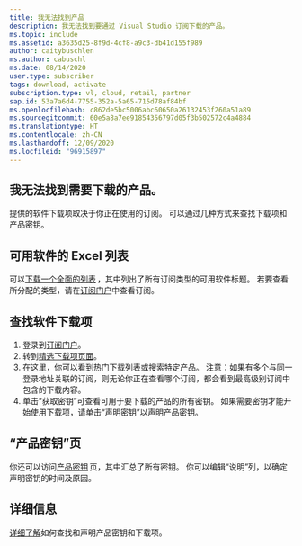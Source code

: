 ```yaml
---
title: 我无法找到产品
description: 我无法找到要通过 Visual Studio 订阅下载的产品。
ms.topic: include
ms.assetid: a3635d25-8f9d-4cf8-a9c3-db41d155f989
author: caitybuschlen
ms.author: cabuschl
ms.date: 08/14/2020
user.type: subscriber
tags: download, activate
subscription.type: vl, cloud, retail, partner
sap.id: 53a7a6d4-7755-352a-5a65-715d78af84bf
ms.openlocfilehash: c862de5bc5006abc60650a26132453f260a51a89
ms.sourcegitcommit: 60e5a8a7ee91854356797d05f3b502572c4a4884
ms.translationtype: HT
ms.contentlocale: zh-CN
ms.lasthandoff: 12/09/2020
ms.locfileid: "96915897"
---
```

## <a name="im-unable-to-locate-the-product-i-need-to-download"></a>我无法找到需要下载的产品。

提供的软件下载项取决于你正在使用的订阅。 可以通过几种方式来查找下载项和产品密钥。 

## <a name="excel-list-of-available-software"></a>可用软件的 Excel 列表 
可以[下载一个全面的列表](https://download.microsoft.com/download/1/5/4/15454442-CF17-47B9-A65D-DF84EF88511B/Visual_Studio_by_Subscription_Level.xlsx) ，其中列出了所有订阅类型的可用软件标题。 若要查看所分配的类型，请在[订阅门户](https://my.visualstudio.com/benefits)中查看订阅。   

## <a name="find-software-downloads"></a>查找软件下载项 
1. 登录到[订阅门户](https://my.visualstudio.com/benefits)。  
1. 转到[精选下载项页面](https://my.visualstudio.com/downloads/featured)。  
1. 在这里，你可以看到热门下载列表或搜索特定产品。 注意：如果有多个与同一登录地址关联的订阅，则无论你正在查看哪个订阅，都会看到最高级别订阅中包含的下载内容。
1. 单击“获取密钥”可查看可用于要下载的产品的所有密钥。 如果需要密钥才能开始使用下载项，请单击“声明密钥”以声明产品密钥。 

## <a name="product-keys-page"></a>“产品密钥”页 
你还可以访问[产品密钥](https://my.visualstudio.com/productkeys) 页，其中汇总了所有密钥。 你可以编辑“说明”列，以确定声明密钥的时间及原因。 

## <a name="more-information"></a>详细信息 
[详细了解](https://docs.microsoft.com/visualstudio/subscriptions/find-keys)如何查找和声明产品密钥和下载项。  